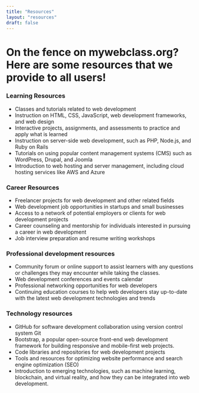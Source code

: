 ```yaml
---
title: "Resources"
layout: "resources"
draft: false
---
```

# On the fence on mywebclass.org? Here are some resources that we provide to all users!

### Learning Resources
- Classes and tutorials related to web development
- Instruction on HTML, CSS, JavaScript, web development frameworks, and web design
- Interactive projects, assignments, and assessments to practice and apply what is learned
- Instruction on server-side web development, such as PHP, Node.js, and Ruby on Rails
- Tutorials on using popular content management systems (CMS) such as WordPress, Drupal, and Joomla
- Introduction to web hosting and server management, including cloud hosting services like AWS and Azure

### Career Resources
- Freelancer projects for web development and other related fields
- Web development job opportunities in startups and small businesses
- Access to a network of potential employers or clients for web development projects
- Career counseling and mentorship for individuals interested in pursuing a career in web development
- Job interview preparation and resume writing workshops

### Professional development resources
- Community forum or online support to assist learners with any questions or challenges they may encounter while taking the classes.
- Web development conferences and events calendar
- Professional networking opportunities for web developers
- Continuing education courses to help web developers stay up-to-date with the latest web development technologies and trends

### Technology resources
- GitHub for software development collaboration using version control system Git
- Bootstrap, a popular open-source front-end web development framework for building responsive and mobile-first web projects.
- Code libraries and repositories for web development projects
- Tools and resources for optimizing website performance and search engine optimization (SEO)
- Introduction to emerging technologies, such as machine learning, blockchain, and virtual reality, and how they can be integrated into web development.
